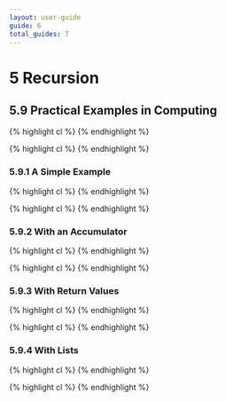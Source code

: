 ```yaml
---
layout: user-guide
guide: 6
total_guides: 7
---
```

# 5 Recursion

## 5.9 Practical Examples in Computing

{% highlight cl %}
{% endhighlight %}

{% highlight cl %}
{% endhighlight %}

### 5.9.1 A Simple Example

{% highlight cl %}
{% endhighlight %}

{% highlight cl %}
{% endhighlight %}

### 5.9.2 With an Accumulator

{% highlight cl %}
{% endhighlight %}

{% highlight cl %}
{% endhighlight %}

### 5.9.3 With Return Values

{% highlight cl %}
{% endhighlight %}

{% highlight cl %}
{% endhighlight %}

### 5.9.4 With Lists

{% highlight cl %}
{% endhighlight %}

{% highlight cl %}
{% endhighlight %}